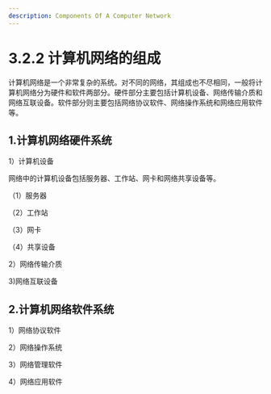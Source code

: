 ```yaml
---
description: Components Of A Computer Network
---
```


# 3.2.2 计算机网络的组成

计算机网络是一个非常复杂的系统。对不同的网络，其组成也不尽相同，一般将计算机网络分为硬件和软件两部分。硬件部分主要包括计算机设备、网络传输介质和网络互联设备。软件部分则主要包括网络协议软件、网络操作系统和网络应用软件等。

## 1.计算机网络硬件系统

1）计算机设备

网络中的计算机设备包括服务器、工作站、网卡和网络共享设备等。

（1）服务器

（2）工作站

（3）网卡

（4）共享设备

2）网络传输介质

3\)网络互联设备

## 2.计算机网络软件系统

1）网络协议软件

2）网络操作系统

3）网络管理软件

4）网络应用软件
